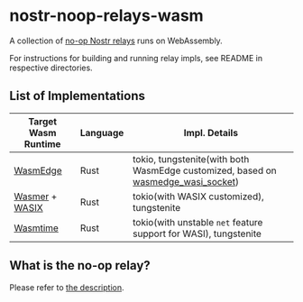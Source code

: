 # nostr-noop-relays-wasm
A collection of [no-op Nostr relays](https://github.com/akiomik/nostr-noop-relays?tab=readme-ov-file) runs on WebAssembly.

For instructions for building and running relay impls, see README in respective directories.

## List of Implementations

| Target Wasm Runtime | Language | Impl. Details |
|--|--|--|
| [WasmEdge](https://wasmedge.org/docs/) | Rust | tokio, tungstenite(with both WasmEdge customized, based on [wasmedge_wasi_socket](https://github.com/second-state/wasmedge_wasi_socket)) |
| [Wasmer](https://wasmer.io/) + [WASIX](https://wasix.org/) | Rust | tokio(with WASIX customized), tungstenite |
| [Wasmtime](https://wasmtime.dev/) | Rust  | tokio(with unstable `net` feature support for WASI), tungstenite |


## What is the no-op relay?
Please refer to [the description](https://github.com/akiomik/nostr-noop-relays?tab=readme-ov-file#what-is-the-noop-relay).

